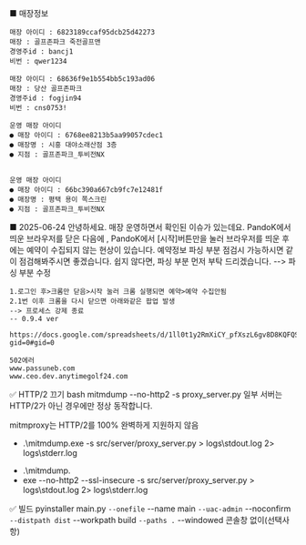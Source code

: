 ■ 매장정보

    매장 아이디 : 6823189ccaf95dcb25d42273
    매장 : 골프존파크 죽전골프앤
    경영주id : bancj1
    비번 : qwer1234

    매장 아이디 : 68636f9e1b554bb5c193ad06
    매장 : 당산 골프존파크
    경영주id : fogjin94
    비번 : cns0753!

    운영 매장 아이디
    ● 매장 아이디 : 6768ee8213b5aa99057cdec1
    ● 매장명 : 시흥 대야소래산점 3층
    ● 지점 : 골프존파크_투비전NX


    운영 매장 아이디
    ● 매장 아이디 : 66bc390a667cb9fc7e12481f
    ● 매장명 : 평택 용이 쪽스크린
    ● 지점 : 골프존파크_투비전NX



■ 2025-06-24
    안녕하세요.
    매장 운영하면서 확인된 이슈가 있는데요.
    PandoK에서 띄운 브라우저를 닫은 다음에 ,
    PandoK에서 [시작]버튼만을 눌러 브라우저를 띄운 후에는 예약이 수집되지 않는 현상이 있습니다.
    예약정보 파싱 부분 점검시 가능하시면 같이 점검해봐주시면 좋겠습니다.
    쉽지 않다면, 파싱 부분 먼저 부탁 드리겠습니다.
    --> 파싱 부분 수정
    
    
    1.로그인 후>크롬만 닫음>시작 눌러 크롬 실행되면 예약>예약 수집안됨
    2.1번 이후 크롬을 다시 닫으면 아래와같은 팝업 발생
    --> 프로세스 강제 종료
    -- 0.9.4 ver
    
    https://docs.google.com/spreadsheets/d/1ll0t1y2RmXiCY_pfXszL6gv8D8KQFQSRrcWISwkjB9c/edit?gid=0#gid=0
    
    502에러
    www.passuneb.com
    www.ceo.dev.anytimegolf24.com


✅ HTTP/2 끄기
bash
mitmdump --no-http2 -s proxy_server.py
일부 서버는 HTTP/2가 아닌 경우에만 정상 동작합니다.

mitmproxy는 HTTP/2를 100% 완벽하게 지원하지 않음
- .\mitmdump.exe -s src/server/proxy_server.py > logs\stdout.log 2> logs\stderr.log
+ .\mitmdump.
+ exe --no-http2 --ssl-insecure -s src/server/proxy_server.py > logs\stdout.log 2> logs\stderr.log



✅ 빌드
pyinstaller main.py `
  --onefile `
  --name main `
  --uac-admin `
  --noconfirm `
  --distpath dist `
  --workpath build `
  --paths . `
  --windowed 콘솔창 없이(선택사항)
